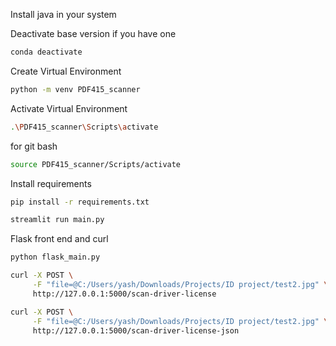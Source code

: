 
Install java in your system

Deactivate base version if you have one
```bash
conda deactivate
```

Create Virtual Environment
```bash
python -m venv PDF415_scanner
```

Activate Virtual Environment
```bash
.\PDF415_scanner\Scripts\activate
```
for git bash
```bash
source PDF415_scanner/Scripts/activate
```

Install requirements
```bash
pip install -r requirements.txt
```

```bash
streamlit run main.py
```

Flask front end and curl
```bash
python flask_main.py
```
```bash
curl -X POST \
     -F "file=@C:/Users/yash/Downloads/Projects/ID project/test2.jpg" \
     http://127.0.0.1:5000/scan-driver-license
```
```bash
curl -X POST \
     -F "file=@C:/Users/yash/Downloads/Projects/ID project/test2.jpg" \
     http://127.0.0.1:5000/scan-driver-license-json
```